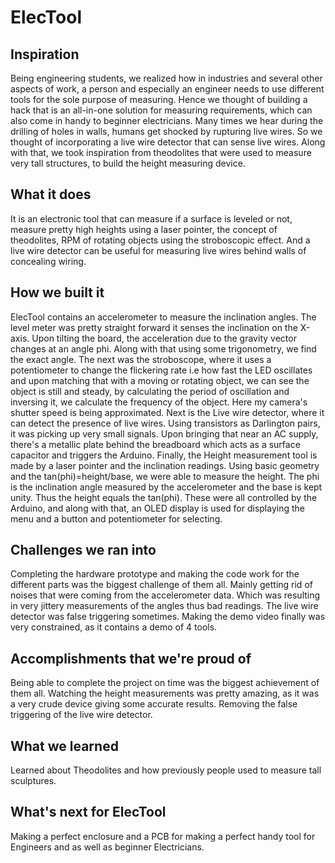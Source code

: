 # ElecTool

## Inspiration
Being engineering students, we realized how in industries and several other aspects of work, a person and especially an engineer needs to use different tools for the sole purpose of measuring. Hence we thought of building a hack that is an all-in-one solution for measuring requirements, which can also come in handy to beginner electricians. Many times we hear during the drilling of holes in walls, humans get shocked by rupturing live wires. So we thought of incorporating a live wire detector that can sense live wires. Along with that, we took inspiration from theodolites that were used to measure very tall structures, to build the height measuring device. 

## What it does
It is an electronic tool that can measure if a surface is leveled or not, measure pretty high heights using a laser pointer, the concept of theodolites, RPM of rotating objects using the stroboscopic effect. And a live wire detector can be useful for measuring live wires behind walls of concealing wiring. 

## How we built it
ElecTool contains an accelerometer to measure the inclination angles. The level meter was pretty straight forward it senses the inclination on the X-axis. Upon tilting the board, the acceleration due to the gravity vector changes at an angle phi. Along with that using some trigonometry, we find the exact angle. 
The next was the stroboscope, where it uses a potentiometer to change the flickering rate i.e how fast the LED oscillates and upon matching that with a moving or rotating object, we can see the object is still and steady, by calculating the period of oscillation and inversing it, we calculate the frequency of the object.  Here my camera's shutter speed is being approximated.
Next is the Live wire detector, where it can detect the presence of live wires. Using transistors as Darlington pairs, it was picking up very small signals. Upon bringing that near an AC supply, there's a metallic plate behind the breadboard which acts as a surface capacitor and triggers the Arduino. 
Finally, the Height measurement tool is made by a laser pointer and the inclination readings. Using basic geometry and the tan(phi)=height/base, we were able to measure the height. The phi is the inclination angle measured by the accelerometer and the base is kept unity. Thus the height equals the tan(phi). 
These were all controlled by the Arduino, and along with that, an OLED display is used for displaying the menu and a button and potentiometer for selecting. 

## Challenges we ran into
Completing the hardware prototype and making the code work for the different parts was the biggest challenge of them all. Mainly getting rid of noises that were coming from the accelerometer data. Which was resulting in very jittery measurements of the angles thus bad readings. The live wire detector was false triggering sometimes. Making the demo video finally was very constrained, as it contains a demo of 4 tools. 

## Accomplishments that we're proud of
Being able to complete the project on time was the biggest achievement of them all. Watching the height measurements was pretty amazing, as it was a very crude device giving some accurate results. Removing the false triggering of the live wire detector.

## What we learned
Learned about Theodolites and how previously people used to measure tall sculptures. 

## What's next for ElecTool
Making a perfect enclosure and a PCB for making a perfect handy tool for Engineers and as well as beginner Electricians.
